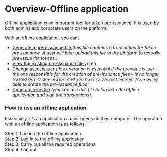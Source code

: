 # Overview-Offline application

Offline application is an important tool for token pre-issuance. It is used by both admins and corporate users on the platform.

With an offline application, you can:

* [Generate a pre-issuance file ](keyfile-generation.md)_\(this file contains a transaction for token pre-issuance. A user will later upload this file to the platform to actually pre-issue the tokens.\)_
* [View the existing pre-issuance files](../../admins/offline-application/pre-issuance-file-review.md) data
* [Change asset issuer](change-asset-issuer.md) _\(this operation is essential if the previous issuer – the one responsible for the creation of pre-issuance files – is no longer trusted due to any reason and you have to prevent him/her from being able to create the pre-issuance files\)_
* [Generate a keyfile](keyfile-generation.md) _\(you can use this file to log in to the offline application and sign the transactions\)._

### How to use an offline application

Essentially, it’s an application a user opens on their computer. The operation with an offline application is as follows:

Step 1. Launch the offline application  
Step 2. [Log in to the offline application](log-in-to-the-offline-application.md)  
Step 3. Carry out all the required operations  
Step 4. Log out

